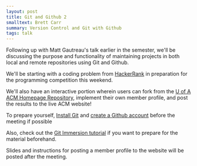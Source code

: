 ```yaml
---
layout: post
title: Git and Github 2
smalltext: Brett Carr
summary: Version Control and Git with Github
tags: talk
---
```


Following up with Matt Gautreau's talk earlier in the semester, we'll be
discussing the purpose and functionality of maintaining projects in both
local and remote repositories using Git and Github.

We'll be starting with a coding problem from 
[HackerRank](https://www.hackerrank.com/) in preparation for the programming
competition this weekend.

We'll also have an interactive portion wherein users can fork from the 
[U of A ACM Homepage Repository](https://github.com/uofa-acm/uofa-acm.github.io),
implement their own member profile, and post the results to the live ACM 
website!

To prepare yourself, [Install Git](http://git-scm.com/book/en/Getting-Started-Installing-Git)
and [create a Github account](https://github.com/) before the meeting if possible

Also, check out the [Git Immersion tutorial](http://gitimmersion.com/) if you want
to prepare for the material beforehand.

Slides and instructions for posting a member profile to the website will
be posted after the meeting.
